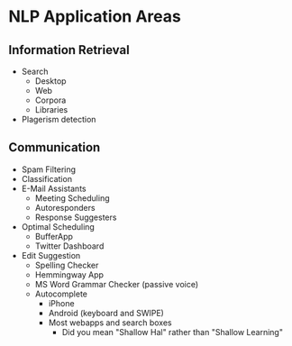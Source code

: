 # NLP Application Areas

## Information Retrieval

- Search
  - Desktop
  - Web
  - Corpora
  - Libraries
- Plagerism detection

## Communication

- Spam Filtering
- Classification
- E-Mail Assistants
  - Meeting Scheduling
  - Autoresponders
  - Response Suggesters
- Optimal Scheduling
  - BufferApp
  - Twitter Dashboard
- Edit Suggestion
  - Spelling Checker
  - Hemmingway App
  - MS Word Grammar Checker (passive voice)
  - Autocomplete
    - iPhone
    - Android (keyboard and SWIPE)
    - Most webapps and search boxes
      - Did you mean "Shallow Hal" rather than "Shallow Learning"

  
